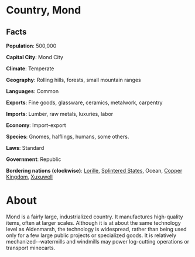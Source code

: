 # Country, Mond
## Facts
**Population**: 500,000

**Capital City**: Mond City

**Climate**: Temperate

**Geography**: Rolling hills, forests, small mountain ranges

**Languages**: Common

**Exports**: Fine goods, glassware, ceramics, metalwork, carpentry

**Imports**: Lumber, raw metals, luxuries, labor

**Economy**: Import-export

**Species**: Gnomes, halflings, humans, some others.

**Laws**: Standard

**Government**: Republic

**Bordering nations (clockwise)**: [Lorille](lorille.md), [Splintered States](splintered_states.md), Ocean, [Copper Kingdom](copper_kingdom.md), [Xuxuwell](xuxuwell.md)

# About
Mond is a fairly large, industrialized country. It manufactures high-quality items, often at larger scales. Although it is at about the same technology level as Aldenmarsh, the technology is widespread, rather than being used only for a few large public projects or specialized goods. It is relatively mechanized--watermills and windmills may power log-cutting operations or transport minecarts.
